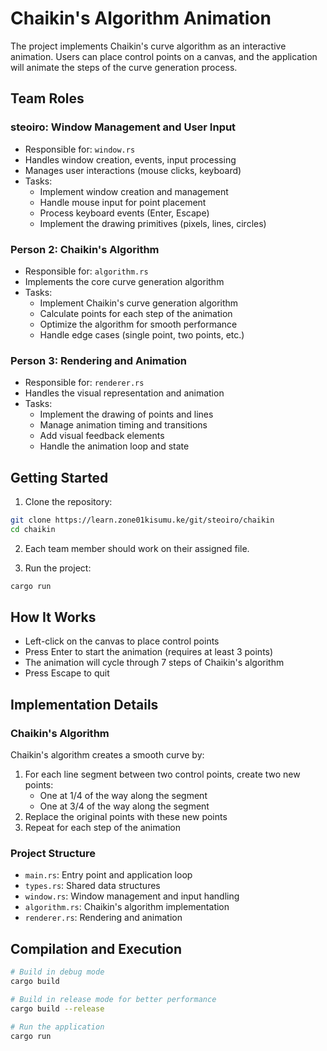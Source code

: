 # Chaikin's Algorithm Animation

The project implements Chaikin's curve algorithm as an interactive animation. Users can place control points on a canvas, and the application will animate the steps of the curve generation process.

## Team Roles

### steoiro: Window Management and User Input
- Responsible for: `window.rs`
- Handles window creation, events, input processing
- Manages user interactions (mouse clicks, keyboard)
- Tasks:
  - Implement window creation and management
  - Handle mouse input for point placement
  - Process keyboard events (Enter, Escape)
  - Implement the drawing primitives (pixels, lines, circles)

### Person 2: Chaikin's Algorithm 
- Responsible for: `algorithm.rs`
- Implements the core curve generation algorithm
- Tasks:
  - Implement Chaikin's curve generation algorithm
  - Calculate points for each step of the animation
  - Optimize the algorithm for smooth performance
  - Handle edge cases (single point, two points, etc.)

### Person 3: Rendering and Animation
- Responsible for: `renderer.rs`
- Handles the visual representation and animation
- Tasks:
  - Implement the drawing of points and lines
  - Manage animation timing and transitions
  - Add visual feedback elements
  - Handle the animation loop and state

## Getting Started

1. Clone the repository:
```bash
git clone https://learn.zone01kisumu.ke/git/steoiro/chaikin
cd chaikin
```

2. Each team member should work on their assigned file.

3. Run the project:
```bash
cargo run
```

## How It Works

- Left-click on the canvas to place control points
- Press Enter to start the animation (requires at least 3 points)
- The animation will cycle through 7 steps of Chaikin's algorithm
- Press Escape to quit

## Implementation Details

### Chaikin's Algorithm
Chaikin's algorithm creates a smooth curve by:
1. For each line segment between two control points, create two new points:
   - One at 1/4 of the way along the segment
   - One at 3/4 of the way along the segment
2. Replace the original points with these new points
3. Repeat for each step of the animation

### Project Structure
- `main.rs`: Entry point and application loop
- `types.rs`: Shared data structures
- `window.rs`: Window management and input handling
- `algorithm.rs`: Chaikin's algorithm implementation
- `renderer.rs`: Rendering and animation

## Compilation and Execution

```bash
# Build in debug mode
cargo build

# Build in release mode for better performance
cargo build --release

# Run the application
cargo run
```
